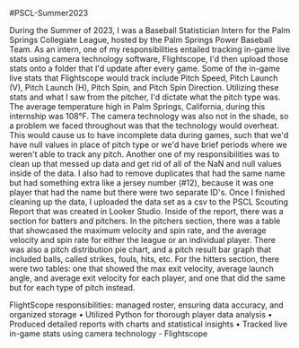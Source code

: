#PSCL-Summer2023

During the Summer of 2023, I was a Baseball Statistician Intern for the Palm Springs Collegiate League, hosted by the Palm Springs Power Baseball Team. As an intern, one of my responsibilities entailed tracking in-game live stats using camera technology software, Flightscope, I'd then upload those stats onto a folder that I'd update after every game. Some of the in-game live stats that Flightscope would track include Pitch Speed, Pitch Launch (V), Pitch Launch (H), Pitch Spin, and Pitch Spin Direction. Utilizing these stats and what I saw from the pitcher, I'd dictate what the pitch type was. The average temperature high in Palm Springs, California, during this internship was 108°F. The camera technology was also not in the shade, so a problem we faced throughout was that the technology would overheat. This would cause us to have incomplete data during games, such that we'd have null values in place of pitch type or we'd have brief periods where we weren't able to track any pitch. Another one of my responsibilities was to clean up that messed up data and get rid of all of the NaN and null values inside of the data. I also had to remove duplicates that had the same name but had something extra like a jersey number (#12), because it was one player that had the name but there were two separate ID's. Once I finished cleaning up the data, I uploaded the data set as a csv to the PSCL Scouting Report that was created in Looker Studio. Inside of the report, there was a section for batters and pitchers. In the pitchers section, there was a table that showcased the maximum velocity and spin rate, and the average velocity and spin rate for either the league or an individual player. There was also a pitch distribution pie chart, and a pitch result bar graph that included balls, called strikes, fouls, hits, etc. For the hitters section, there were two tables: one that showed the max exit velocity, average launch angle, and average exit velocity for each player, and one that did the same but for each type of pitch instead.

FlightScope responsibilities: managed roster, ensuring data accuracy, and organized storage • Utilized Python for thorough player data analysis • Produced detailed reports with charts and statistical insights • Tracked live in-game stats using camera technology - Flightscope
